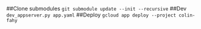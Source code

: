 ##Clone submodules
`git submodule update --init --recursive`
##Dev
`dev_appserver.py app.yaml`
##Deploy
`gcloud app deploy --project colin-fahy`
